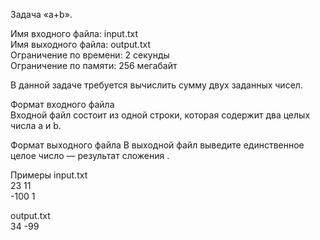 ﻿Задача «a+b».

Имя входного файла:	input.txt  
Имя выходного файла:	output.txt  
Ограничение по времени:	2 секунды  
Ограничение по памяти:	256 мегабайт  

В данной задаче требуется вычислить сумму двух заданных чисел.  

Формат входного файла  
Входной файл состоит из одной строки, которая содержит два целых числа a и b.

Формат выходного файла
В выходной файл выведите единственное целое число — результат сложения .

Примеры
input.txt  
23 11  
-100 1

output.txt  
34
-99